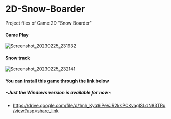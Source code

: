 # 2D-Snow-Boarder
Project files of Game 2D "Snow Boarder"

#### Game Play
![Screenshot_20230225_231932](https://user-images.githubusercontent.com/119511703/221367877-6b07d339-e225-4098-afad-f2d9a4aad455.png)

#### Snow track
![Screenshot_20230225_232141](https://user-images.githubusercontent.com/119511703/221367954-5baeb78c-0bd0-4810-8043-3e08edcc1005.png)

#### You can install this game through the link below
##### ~Just the Windows version is available for now~
- https://drive.google.com/file/d/1mh_Kyq9iPeVJR2kkPCKvagISLdN83TRu/view?usp=share_link
